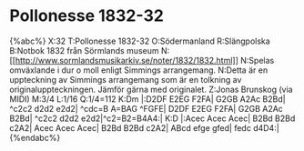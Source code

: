 # Pollonesse 1832-32

{%abc%}
X:32
T:Pollonesse 1832-32
O:Södermanland
R:Slängpolska
B:Notbok 1832 från Sörmlands museum
N:[[http://www.sormlandsmusikarkiv.se/noter/1832/1832.html]]
N:Spelas omväxlande i dur o moll enligt Simmings arrangemang. 
N:Detta är en uppteckning av Simmings arrangemang som är en tolkning av originaluppteckningen. Jämför gärna med originalet.
Z:Jonas Brunskog (via  MIDI)
M:3/4
L:1/16
Q:1/4=112
K:Dm 
|:D2DF E2EG F2FA| G2GB A2Ac B2Bd| ^c2c2 d2d2 e2d2| ^cdc=B A=BAG ^FGFE| 
  D2DF E2EG F2FA| G2GB A2Ac B2Bd| ^c2c2 d2d2 e2d2|^c2=B2=B4A4:| 
K:D 
|:Acec Acec Acec| B2Bd B2Bd c2A2| Acec Acec Acec|
B2Bd B2Bd c2A2| ABcd efge gfed| fedc d4D4:| 
{%endabc%}

